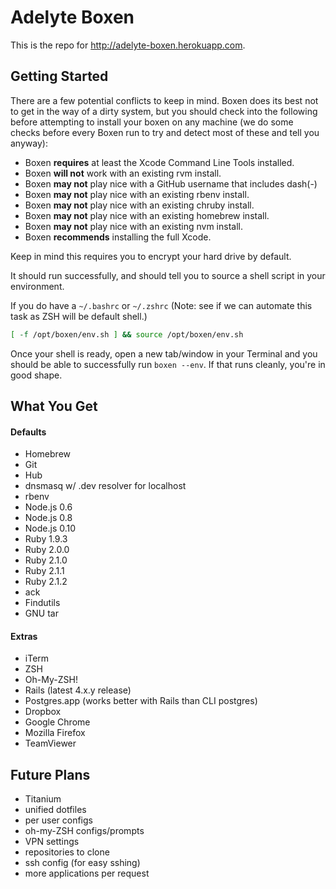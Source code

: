 # Adelyte Boxen

This is the repo for http://adelyte-boxen.herokuapp.com.

## Getting Started

There are a few potential conflicts to keep in mind.
Boxen does its best not to get in the way of a dirty system,
but you should check into the following before attempting to install your
boxen on any machine (we do some checks before every Boxen run to try
and detect most of these and tell you anyway):

* Boxen __requires__ at least the Xcode Command Line Tools installed.
* Boxen __will not__ work with an existing rvm install.
* Boxen __may not__ play nice with a GitHub username that includes dash(-)
* Boxen __may not__ play nice with an existing rbenv install.
* Boxen __may not__ play nice with an existing chruby install.
* Boxen __may not__ play nice with an existing homebrew install.
* Boxen __may not__ play nice with an existing nvm install.
* Boxen __recommends__ installing the full Xcode.


Keep in mind this requires you to encrypt your hard drive by default.

It should run successfully, and should tell you to source a shell script
in your environment.

If you do have a `~/.bashrc` or `~/.zshrc`
(Note:  see if we can automate this task as ZSH will be default shell.)

``` sh
[ -f /opt/boxen/env.sh ] && source /opt/boxen/env.sh
```

Once your shell is ready, open a new tab/window in your Terminal
and you should be able to successfully run `boxen --env`.
If that runs cleanly, you're in good shape.

## What You Get

#### __Defaults__

* Homebrew
* Git
* Hub
* dnsmasq w/ .dev resolver for localhost
* rbenv
* Node.js 0.6
* Node.js 0.8
* Node.js 0.10
* Ruby 1.9.3
* Ruby 2.0.0
* Ruby 2.1.0
* Ruby 2.1.1
* Ruby 2.1.2
* ack
* Findutils
* GNU tar

#### __Extras__

* iTerm
* ZSH
* Oh-My-ZSH!
* Rails (latest 4.x.y release)
* Postgres.app (works better with Rails than CLI postgres)
* Dropbox
* Google Chrome
* Mozilla Firefox
* TeamViewer

## Future Plans
* Titanium
* unified dotfiles
* per user configs
* oh-my-ZSH configs/prompts
* VPN settings
* repositories to clone
* ssh config (for easy sshing)
* more applications per request
